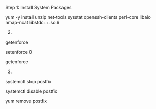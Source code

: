 Step 1: Install System Packages

yum -y install unzip net-tools sysstat openssh-clients perl-core libaio nmap-ncat libstdc++.so.6

2.

getenforce

setenforce 0

getenforce


3.


systemctl stop postfix

systemctl disable postfix

yum remove postfix
